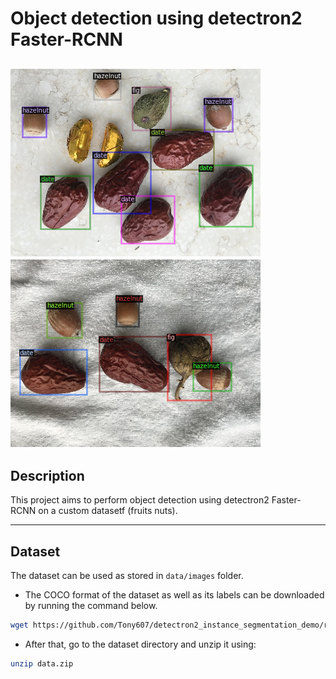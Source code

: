 # Object detection using detectron2 Faster-RCNN
![Project Image](https://github.com/Ghailen-Ben-Achour/detectron2_detection/blob/main/images/result_1.png)
![Project Image](https://github.com/Ghailen-Ben-Achour/detectron2_detection/blob/main/images/result_2.png)
---

## Description
This project aims to perform object detection using detectron2 Faster-RCNN on a custom datasetf (fruits nuts).

---

## Dataset
The dataset can be used as stored in ```data/images``` folder.
- The COCO format of the dataset as well as its labels can be downloaded by running the command below.
```bash
wget https://github.com/Tony607/detectron2_instance_segmentation_demo/releases/download/V0.1/data.zip
```
- After that, go to the dataset directory and unzip it using:
```bash
unzip data.zip
```
